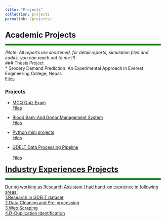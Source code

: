 ```yaml
---
title: "Projects"
collection: projects
permalink: /projects/
---
```



<span style="font-size: 25px; font-weight: bold;"> Academic Projects </span>
<hr style="border: 0; height: 5px; background-color: green;">
<span style="font-size: 14px;"><em>(Note: All reports are shortened, for detail reports, simulation files and codes, you can reach out to me !!)</em></span>
<br>
### Thesis Project <br>
* Grocery Demand Prediction: An Experimental Approach in Everest Engineering College, Nepal.
  <a href="https://github.com/MilanBhattarai77/Grocery-Demand-Prediction" target="_blank"> <br>
  Files <br>
    
### Projects <br>
* MCQ Quiz Exam
  <a href="https://github.com/MilanBhattarai77/MCQ-Quiz-Exam" target="_blank"> <br>
  Files <br>
  
* Blood Bank And Donar Management System
  <a href="https://github.com/MilanBhattarai77/Blood-Bank-And-Donar-Management-System" target="_blank"> <br>
  Files <br>
  
* Python mini projects
  <a href="https://github.com/MilanBhattarai77/Python-mini-projects" target="_blank"> <br>
  Files <br>
  
* GDELT Data Processing Pipeline <br>
  <a href="https://github.com/MilanBhattarai77/GDELT-Data-Processing-Pipeline" target="_blank"> <br>
  Files <br>
  

<span style="font-size: 25px; font-weight: bold;"> Industry Experiences Projects </span>
<hr style="border: 0; height: 5px; background-color: green;">
During working as Research Assistant I had hand-on exprience in following areas:<br>
1.Research in GDELT dataset<br>
2.Data Cleaning and Pre-processing<br>
3.Web Scraping<br>
4.D-Duplication Identification<br>



  
 

